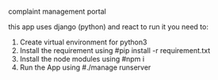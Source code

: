 complaint management portal

this app uses django (python) and react to run it you need to:
1) Create virtual environment for python3
2) Install the requirement using #pip install -r requirement.txt
3) Install the node modules using #npm i
4) Run the App using #./manage runserver
